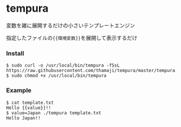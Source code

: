 tempura
====

変数を雑に展開するだけの小さいテンプレートエンジン

指定したファイルの`{{環境変数}}`を展開して表示するだけ

### Install

```
$ sudo curl -o /usr/local/bin/tempura -fSsL https://raw.githubusercontent.com/thamaji/tempura/master/tempura
$ sudo chmod +x /usr/local/bin/tempura
```

### Example

```
$ cat template.txt 
Hello {{value}}!!
$ value=Japan ./tempura template.txt 
Hello Japan!!
```
